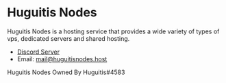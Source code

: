 # Huguitis Nodes
Huguitis Nodes is a hosting service that provides a wide variety of types of vps, dedicated servers and shared hosting.

- [Discord Server](https://discord.gg/CVbPZRt9yG)
- Email: mail@huguitisnodes.host

Huguitis Nodes Owned By Huguitis#4583
